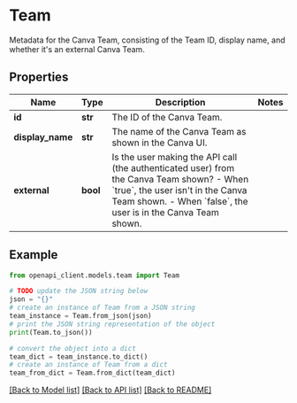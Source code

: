 # Team

Metadata for the Canva Team, consisting of the Team ID, display name, and whether it's an external Canva Team.

## Properties

Name | Type | Description | Notes
------------ | ------------- | ------------- | -------------
**id** | **str** | The ID of the Canva Team. | 
**display_name** | **str** | The name of the Canva Team as shown in the Canva UI. | 
**external** | **bool** | Is the user making the API call (the authenticated user) from the Canva Team shown?  - When &#x60;true&#x60;, the user isn&#39;t in the Canva Team shown. - When &#x60;false&#x60;, the user is in the Canva Team shown. | 

## Example

```python
from openapi_client.models.team import Team

# TODO update the JSON string below
json = "{}"
# create an instance of Team from a JSON string
team_instance = Team.from_json(json)
# print the JSON string representation of the object
print(Team.to_json())

# convert the object into a dict
team_dict = team_instance.to_dict()
# create an instance of Team from a dict
team_from_dict = Team.from_dict(team_dict)
```
[[Back to Model list]](../README.md#documentation-for-models) [[Back to API list]](../README.md#documentation-for-api-endpoints) [[Back to README]](../README.md)


